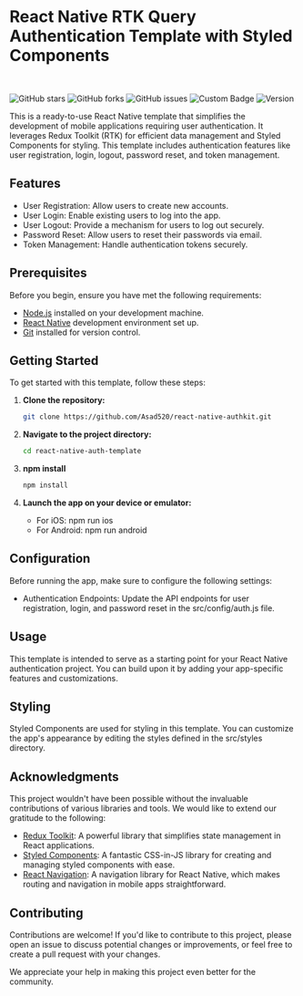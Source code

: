 # React Native RTK Query Authentication Template with Styled Components
<br>

![GitHub stars](https://img.shields.io/github/stars/Asad520/react-native-authkit.svg?style=social)
![GitHub forks](https://img.shields.io/github/forks/Asad520/react-native-authkit.svg?style=social)
![GitHub issues](https://img.shields.io/github/issues/Asad520/react-native-authkit.svg)
![Custom Badge](https://img.shields.io/badge/Asad-ReactDev-blue)
![Version](https://img.shields.io/badge/Version-1.0.0-brightgreen)
<br>

This is a ready-to-use React Native template that simplifies the development of mobile applications requiring user authentication. It leverages Redux Toolkit (RTK) for efficient data management and Styled Components for styling. This template includes authentication features like user registration, login, logout, password reset, and token management.

## Features

- User Registration: Allow users to create new accounts.
- User Login: Enable existing users to log into the app.
- User Logout: Provide a mechanism for users to log out securely.
- Password Reset: Allow users to reset their passwords via email.
- Token Management: Handle authentication tokens securely.

## Prerequisites

Before you begin, ensure you have met the following requirements:

- [Node.js](https://nodejs.org/) installed on your development machine.
- [React Native](https://reactnative.dev/docs/environment-setup) development environment set up.
- [Git](https://git-scm.com/) installed for version control.

## Getting Started

To get started with this template, follow these steps:

1. **Clone the repository:**

   ```bash
   git clone https://github.com/Asad520/react-native-authkit.git

2. **Navigate to the project directory:**
   ```bash
   cd react-native-auth-template

3. **npm install**
   ```bash
   npm install

4. **Launch the app on your device or emulator:**
   - For iOS: npm run ios
   - For Android: npm run android
  
## Configuration
Before running the app, make sure to configure the following settings:
- Authentication Endpoints: Update the API endpoints for user registration, login, and password reset in the src/config/auth.js file.

## Usage
This template is intended to serve as a starting point for your React Native authentication project. You can build upon it by adding your app-specific features and customizations.

## Styling
Styled Components are used for styling in this template. You can customize the app's appearance by editing the styles defined in the src/styles directory.

## Acknowledgments

This project wouldn't have been possible without the invaluable contributions of various libraries and tools. We would like to extend our gratitude to the following:

- [Redux Toolkit](https://redux-toolkit.js.org/): A powerful library that simplifies state management in React applications.
- [Styled Components](https://styled-components.com/): A fantastic CSS-in-JS library for creating and managing styled components with ease.
- [React Navigation](https://reactnavigation.org/): A navigation library for React Native, which makes routing and navigation in mobile apps straightforward.

## Contributing

Contributions are welcome! If you'd like to contribute to this project, please open an issue to discuss potential changes or improvements, or feel free to create a pull request with your changes.

We appreciate your help in making this project even better for the community.
